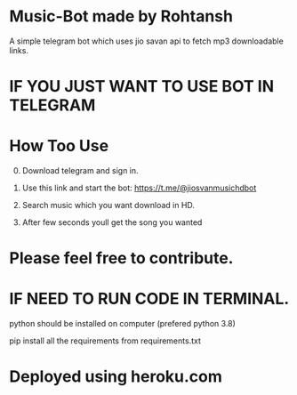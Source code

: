 # Music-Bot made by Rohtansh
A simple telegram bot which uses jio savan api to fetch mp3 downloadable links.
# IF YOU JUST WANT TO USE BOT IN TELEGRAM
# How Too Use
0. Download telegram and sign in.

1. Use this link and start the bot:
https://t.me/@jiosvanmusichdbot

2. Search music which you want download in HD.

3. After few seconds youll get the song you wanted
# Please feel free to contribute. 
# IF NEED TO RUN CODE IN TERMINAL.
python should be installed on computer (prefered python 3.8)

pip install all the requirements from requirements.txt

# Deployed using heroku.com
